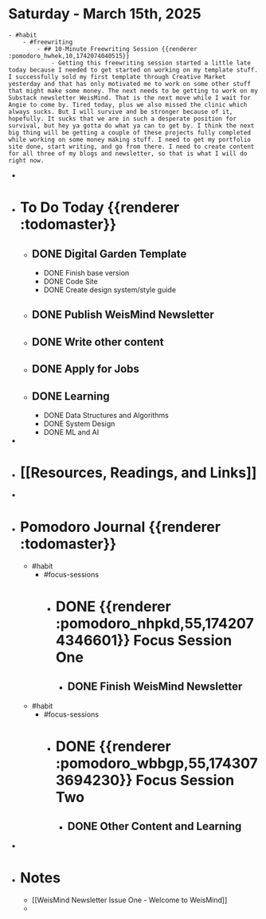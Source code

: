 # Saturday - March 15th, 2025
	- #habit
		- #freewriting
			- ## 10-Minute Freewriting Session {{renderer :pomodoro_hwhek,10,1742074040515}}
				- Getting this freewriting session started a little late today because I needed to get started on working on my template stuff. I successfully sold my first template through Creative Market yesterday and that has only motivated me to work on some other stuff that might make some money. The next needs to be getting to work on my Substack newsletter WeisMind. That is the next move while I wait for Angie to come by. Tired today, plus we also missed the clinic which always sucks. But I will survive and be stronger because of it, hopefully. It sucks that we are in such a desperate position for survival, but hey ya gotta do what ya can to get by. I think the next big thing will be getting a couple of these projects fully completed while working on some money making stuff. I need to get my portfolio site done, start writing, and go from there. I need to create content for all three of my blogs and newsletter, so that is what I will do right now.
-
- # To Do Today {{renderer :todomaster}}
	- ## DONE Digital Garden Template
		- DONE Finish base version
		- DONE Code Site
		- DONE Create design system/style guide
	- ## DONE Publish WeisMind Newsletter
	- ## DONE Write other content
	- ## DONE Apply for Jobs
	- ## DONE Learning
		- DONE Data Structures and Algorithms
		- DONE System Design
		- DONE ML and AI
-
- # [[Resources, Readings, and Links]]
-
- # Pomodoro Journal {{renderer :todomaster}}
	- #habit
		- #focus-sessions
			- # DONE {{renderer :pomodoro_nhpkd,55,1742074346601}} Focus Session One
				- ## DONE Finish WeisMind Newsletter
	- #habit
		- #focus-sessions
			- # DONE {{renderer :pomodoro_wbbgp,55,1743073694230}} Focus Session Two
				- ## DONE Other Content and Learning
-
- # Notes
	- [[WeisMind Newsletter Issue One - Welcome to WeisMind]]
	-